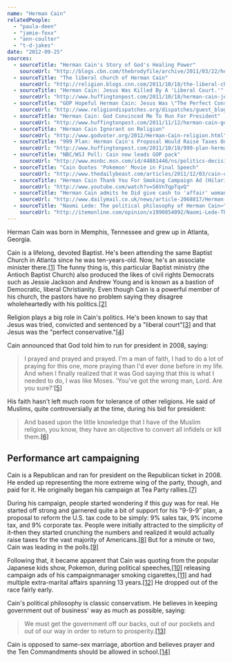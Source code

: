 ```yaml
---
name: "Herman Cain"
relatedPeople:
  - "paula-deen"
  - "jamie-foxx"
  - "ann-coulter"
  - "t-d-jakes"
date: "2012-09-25"
sources:
  - sourceTitle: "Herman Cain's Story of God's Healing Power"
    sourceUrl: "http://blogs.cbn.com/thebrodyfile/archive/2011/03/22/herman-cains-story-of-gods-healing-power.aspx"
  - sourceTitle: "The liberal church of Herman Cain"
    sourceUrl: "http://religion.blogs.cnn.com/2011/10/18/the-liberal-church-of-herman-cain/"
  - sourceTitle: "Herman Cain: Jesus Was Killed By A 'Liberal Court.'"
    sourceUrl: "http://www.huffingtonpost.com/2011/10/18/herman-cain-jesus-liberal-court_n_1018061.html"
  - sourceTitle: "GOP Hopeful Herman Cain: Jesus Was \"The Perfect Conservative.\""
    sourceUrl: "http://www.religiondispatches.org/dispatches/guest_bloggers/4084/gop_hopeful_herman_cain%3A_jesus_was_%E2%80%9Cthe_perfect_conservative%E2%80%9D"
  - sourceTitle: "Herman Cain: God Convinced Me To Run For President"
    sourceUrl: "http://www.huffingtonpost.com/2011/11/12/herman-cain-god-president-2012_n_1090068.html"
  - sourceTitle: "Herman Cain Ignorant on Religion"
    sourceUrl: "http://www.godvoter.org/2012/Herman-Cain-religion.html"
  - sourceTitle: "999 Plan: Herman Cain's Proposal Would Raise Taxes On 84 Percent, Study Shows"
    sourceUrl: "http://www.huffingtonpost.com/2011/10/18/999-plan-herman-cain_n_1018462.html"
  - sourceTitle: "NBC/WSJ Poll: Cain now leads GOP pack"
    sourceUrl: "http://www.msnbc.msn.com/id/44881446/ns/politics-decision_2012/t/nbcwsj-poll-cain-now-leads-gop-pack/"
  - sourceTitle: "Cain Quotes 'Pokemon' Movie in Final Speech"
    sourceUrl: "http://www.thedailybeast.com/articles/2011/12/03/cain-quotes-pok-mon-movie-in-final-speech.html"
  - sourceTitle: "Herman Cain Thank You For Smoking Campaign Ad (Hilarious)"
    sourceUrl: "http://www.youtube.com/watch?v=S6VnTqpTqvQ"
  - sourceTitle: "Herman Cain admits he Did give cash to 'affair' woman Ginger White"
    sourceUrl: "http://www.dailymail.co.uk/news/article-2068817/Herman-Cain-admits-DID-cash-affair-woman-Ginger-White.html"
  - sourceTitle: "Naomi Lede: The political philosophy of Herman Cain↩"
    sourceUrl: "http://itemonline.com/opinion/x1990854092/Naomi-Lede-The-political-philosophy-of-Herman-Cain"
---
```


Herman Cain was born in Memphis, Tennessee and grew up in Atlanta, Georgia.

Cain is a lifelong, devoted Baptist. He's been attending the same Baptist Church in Atlanta since he was ten-years-old. Now, he's an associate minister there.<a class="source-citation" href="#http://blogs.cbn.com/thebrodyfile/archive/2011/03/22/herman-cains-story-of-gods-healing-power.aspx" title="Herman Cain&apos;s Story of God&apos;s Healing Power">[1]</a> The funny thing is, this particular Baptist ministry (the Antioch Baptist Church) also produced the likes of civil rights Democrats such as Jessie Jackson and Andrew Young and is known as a bastion of Democratic, liberal Christianity. Even though Cain is a powerful member of his church, the pastors have no problem saying they disagree wholeheartedly with his politics.<a class="source-citation" href="#http://religion.blogs.cnn.com/2011/10/18/the-liberal-church-of-herman-cain/" title="The liberal church of Herman Cain">[2]</a>

Religion plays a big role in Cain's politics. He's been known to say that Jesus was tried, convicted and sentenced by a "liberal court"<a class="source-citation" href="#http://www.huffingtonpost.com/2011/10/18/herman-cain-jesus-liberal-court_n_1018061.html" title="Herman Cain: Jesus Was Killed By A &apos;Liberal Court.&apos;">[3]</a> and that Jesus was the "perfect conservative."<a class="source-citation" href="#http://www.religiondispatches.org/dispatches/guest_bloggers/4084/gop_hopeful_herman_cain%3A_jesus_was_%E2%80%9Cthe_perfect_conservative%E2%80%9D" title="GOP Hopeful Herman Cain: Jesus Was &quot;The Perfect Conservative.&quot;">[4]</a>

Cain announced that God told him to run for president in 2008, saying:

>I prayed and prayed and prayed. I'm a man of faith, I had to do a lot of praying for this one, more praying than I'd ever done before in my life. And when I finally realized that it was God saying that this is what I needed to do, I was like Moses. 'You've got the wrong man, Lord. Are you sure?'<a class="source-citation" href="#http://www.huffingtonpost.com/2011/11/12/herman-cain-god-president-2012_n_1090068.html" title="Herman Cain: God Convinced Me To Run For President">[5]</a>

His faith hasn't left much room for tolerance of other religions. He said of Muslims, quite controversially at the time, during his bid for president:

>And based upon the little knowledge that I have of the Muslim religion, you know, they have an objective to convert all infidels or kill them.<a class="source-citation" href="#http://www.godvoter.org/2012/Herman-Cain-religion.html" title="Herman Cain Ignorant on Religion">[6]</a>

## 

## Performance art campaigning

Cain is a Republican and ran for president on the Republican ticket in 2008. He ended up representing the more extreme wing of the party, though, and paid for it. He originally began his campaign at Tea Party rallies.<a class="source-citation" href="#http://www.religiondispatches.org/dispatches/guest_bloggers/4084/gop_hopeful_herman_cain%3A_jesus_was_%E2%80%9Cthe_perfect_conservative%E2%80%9D" title="GOP Hopeful Herman Cain: Jesus Was &quot;The Perfect Conservative.&quot;">[7]</a>

During his campaign, people started wondering if this guy was for real. He started off strong and garnered quite a bit of support for his "9-9-9″ plan, a proposal to reform the U.S. tax code to be simply: 9% sales tax, 9% income tax, and 9% corporate tax. People were initially attracted to the simplicity of it–then they started crunching the numbers and realized it would actually raise taxes for the vast majority of Americans.<a class="source-citation" href="#http://www.huffingtonpost.com/2011/10/18/999-plan-herman-cain_n_1018462.html" title="999 Plan: Herman Cain&apos;s Proposal Would Raise Taxes On 84 Percent, Study Shows">[8]</a> But for a minute or two, Cain was leading in the polls.<a class="source-citation" href="#http://www.msnbc.msn.com/id/44881446/ns/politics-decision_2012/t/nbcwsj-poll-cain-now-leads-gop-pack/" title="NBC/WSJ Poll: Cain now leads GOP pack">[9]</a>

Following that, it became apparent that Cain was quoting from the popular Japanese kids show, Pokemon, during political speeches,<a class="source-citation" href="#http://www.thedailybeast.com/articles/2011/12/03/cain-quotes-pok-mon-movie-in-final-speech.html" title="Cain Quotes &apos;Pokemon&apos; Movie in Final Speech">[10]</a> releasing campaign ads of his campaignmanager smoking cigarettes,<a class="source-citation" href="#http://www.youtube.com/watch?v=S6VnTqpTqvQ" title="Herman Cain Thank You For Smoking Campaign Ad (Hilarious)">[11]</a> and had multiple extra-marital affairs spanning 13 years.<a class="source-citation" href="#http://www.dailymail.co.uk/news/article-2068817/Herman-Cain-admits-DID-cash-affair-woman-Ginger-White.html" title="Herman Cain admits he Did give cash to &apos;affair&apos; woman Ginger White">[12]</a> He dropped out of the race fairly early.

Cain's political philosophy is classic conservatism. He believes in keeping government out of business' way as much as possible, saying:

>We must get the government off our backs, out of our pockets and out of our way in order to return to prosperity.<a class="source-citation" href="#http://itemonline.com/opinion/x1990854092/Naomi-Lede-The-political-philosophy-of-Herman-Cain" title="Naomi Lede: The political philosophy of Herman Cain">[13]</a>

Cain is opposed to same-sex marriage, abortion and believes prayer and the Ten Commandments should be allowed in school.<a class="source-citation" href="#http://itemonline.com/opinion/x1990854092/Naomi-Lede-The-political-philosophy-of-Herman-Cain" title="Naomi Lede: The political philosophy of Herman Cain↩">[14]</a>